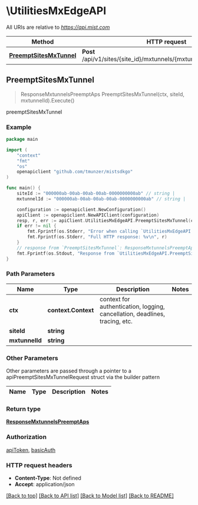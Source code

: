 # \UtilitiesMxEdgeAPI

All URIs are relative to *https://api.mist.com*

Method | HTTP request | Description
------------- | ------------- | -------------
[**PreemptSitesMxTunnel**](UtilitiesMxEdgeAPI.md#PreemptSitesMxTunnel) | **Post** /api/v1/sites/{site_id}/mxtunnels/{mxtunnel_id}/preempt_aps | preemptSitesMxTunnel



## PreemptSitesMxTunnel

> ResponseMxtunnelsPreemptAps PreemptSitesMxTunnel(ctx, siteId, mxtunnelId).Execute()

preemptSitesMxTunnel



### Example

```go
package main

import (
	"context"
	"fmt"
	"os"
	openapiclient "github.com/tmunzer/mistsdkgo"
)

func main() {
	siteId := "000000ab-00ab-00ab-00ab-0000000000ab" // string | 
	mxtunnelId := "000000ab-00ab-00ab-00ab-0000000000ab" // string | 

	configuration := openapiclient.NewConfiguration()
	apiClient := openapiclient.NewAPIClient(configuration)
	resp, r, err := apiClient.UtilitiesMxEdgeAPI.PreemptSitesMxTunnel(context.Background(), siteId, mxtunnelId).Execute()
	if err != nil {
		fmt.Fprintf(os.Stderr, "Error when calling `UtilitiesMxEdgeAPI.PreemptSitesMxTunnel``: %v\n", err)
		fmt.Fprintf(os.Stderr, "Full HTTP response: %v\n", r)
	}
	// response from `PreemptSitesMxTunnel`: ResponseMxtunnelsPreemptAps
	fmt.Fprintf(os.Stdout, "Response from `UtilitiesMxEdgeAPI.PreemptSitesMxTunnel`: %v\n", resp)
}
```

### Path Parameters


Name | Type | Description  | Notes
------------- | ------------- | ------------- | -------------
**ctx** | **context.Context** | context for authentication, logging, cancellation, deadlines, tracing, etc.
**siteId** | **string** |  | 
**mxtunnelId** | **string** |  | 

### Other Parameters

Other parameters are passed through a pointer to a apiPreemptSitesMxTunnelRequest struct via the builder pattern


Name | Type | Description  | Notes
------------- | ------------- | ------------- | -------------



### Return type

[**ResponseMxtunnelsPreemptAps**](ResponseMxtunnelsPreemptAps.md)

### Authorization

[apiToken](../README.md#apiToken), [basicAuth](../README.md#basicAuth)

### HTTP request headers

- **Content-Type**: Not defined
- **Accept**: application/json

[[Back to top]](#) [[Back to API list]](../README.md#documentation-for-api-endpoints)
[[Back to Model list]](../README.md#documentation-for-models)
[[Back to README]](../README.md)

